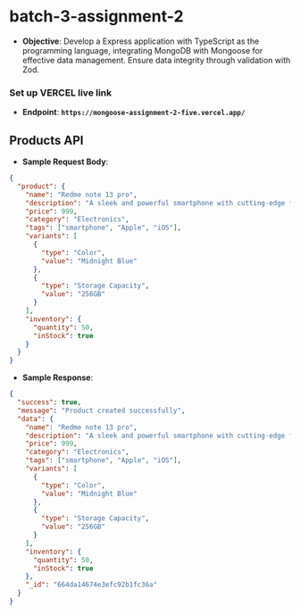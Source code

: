 # batch-3-assignment-2

- **Objective**: Develop a Express application with TypeScript as the programming language, integrating MongoDB with Mongoose for effective data management. Ensure data integrity through validation with Zod.

### Set up VERCEL live link

- **Endpoint**: **`https://mongoose-assignment-2-five.vercel.app/`**

## **Products API**

- **Sample Request Body**:

```json
{
  "product": {
    "name": "Redme note 13 pro",
    "description": "A sleek and powerful smartphone with cutting-edge features.",
    "price": 999,
    "category": "Electronics",
    "tags": ["smartphone", "Apple", "iOS"],
    "variants": [
      {
        "type": "Color",
        "value": "Midnight Blue"
      },
      {
        "type": "Storage Capacity",
        "value": "256GB"
      }
    ],
    "inventory": {
      "quantity": 50,
      "inStock": true
    }
  }
}
```

- **Sample Response**:

```json
{
  "success": true,
  "message": "Product created successfully",
  "data": {
    "name": "Redme note 13 pro",
    "description": "A sleek and powerful smartphone with cutting-edge features.",
    "price": 999,
    "category": "Electronics",
    "tags": ["smartphone", "Apple", "iOS"],
    "variants": [
      {
        "type": "Color",
        "value": "Midnight Blue"
      },
      {
        "type": "Storage Capacity",
        "value": "256GB"
      }
    ],
    "inventory": {
      "quantity": 50,
      "inStock": true
    },
    "_id": "664da14674e3efc92b1fc36a"
  }
}
```
